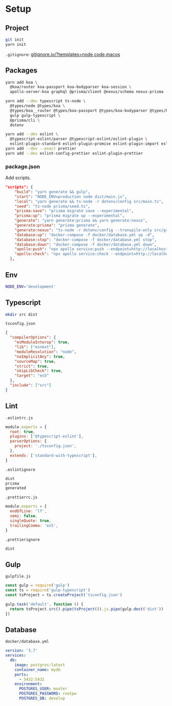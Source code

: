 # Setup

## Project

```bash
git init
yarn init
```

`.gitignore`: [gitignore.io/?templates=node,code,macos](https://www.gitignore.io/?templates=node,code,macos)

## Packages

```bash
yarn add koa \
  @koa/router koa-passport koa-bodyparser koa-session \
  apollo-server-koa graphql @prisma/client @nexus/schema nexus-prisma
```

```bash
yarn add --dev typescript ts-node \
  @types/node @types/koa \
  @types/koa__router @types/koa-passport @types/koa-bodyparser @types/koa-session \
  gulp gulp-typescript \
  @prisma/cli \
  dotenv
```

```bash
yarn add --dev eslint \
  @typescript-eslint/parser @typescript-eslint/eslint-plugin \
  eslint-plugin-standard eslint-plugin-promise eslint-plugin-import eslint-plugin-node eslint-config-standard-with-typescript
yarn add --dev --exact prettier
yarn add --dev eslint-config-prettier eslint-plugin-prettier
```

### package.json

Add scripts.

```json
"scripts": {
    "build": "yarn generate && gulp",
    "start": "NODE_ENV=production node dist/main.js",
    "local": "yarn generate && ts-node -r dotenv/config src/main.ts",
    "seed": "ts-node prisma/seed.ts",
    "prisma:save": "prisma migrate save --experimental",
    "prisma:up": "prisma migrate up --experimental",
    "generate": "yarn generate:prisma && yarn generate:nexus",
    "generate:prisma": "prisma generate",
    "generate:nexus": "ts-node -r dotenv/config --transpile-only src/graphql/schema",
    "database:up": "docker-compose -f docker/database.yml up -d",
    "database:stop": "docker-compose -f docker/database.yml stop",
    "database:down": "docker-compose -f docker/database.yml down",
    "apollo:push": "npx apollo service:push --endpoint=http://localhost:8081/graphql",
    "apollo:check": "npx apollo service:check --endpoint=http://localhost:8081/graphql"
  },
```

## Env

```bash
NODE_ENV='development'
```

## Typescript

```bash
mkdir src dist
```

`tsconfig.json`

```json
{
  "compilerOptions": {
    "esModuleInterop": true,
    "lib": ["esnext"],
    "moduleResolution": "node",
    "noImplicitAny": true,
    "sourceMap": true,
    "strict": true,
    "skipLibCheck": true,
    "target": "es5"
  },
  "include": ["src"]
}
```

## Lint

`.eslintrc.js`

```js
module.exports = {
  root: true,
  plugins: ['@typescript-eslint'],
  parserOptions: {
    project: './tsconfig.json',
  },
  extends: ['standard-with-typescript'],
}
```

`.eslintignore`

```bash
dist
prisma
generated
```

`.prettierrc.js`

```js
module.exports = {
  endOfLine: 'lf',
  semi: false,
  singleQuote: true,
  trailingComma: 'es5',
}
```

`.prettierignore`

```bash
dist
```

## Gulp

`gulpfile.js`

```js
const gulp = require('gulp')
const ts = require('gulp-typescript')
const tsProject = ts.createProject('tsconfig.json')

gulp.task('default', function () {
  return tsProject.src().pipe(tsProject()).js.pipe(gulp.dest('dist'))
})
```

## Database

`docker/database.yml`

```yml
version: '3.7'
services:
  db:
    image: postgres:latest
    container_name: mydb
    ports:
      - 5432:5432
    environment:
      POSTGRES_USER: master
      POSTGRES_PASSWORD: rootpw
      POSTGRES_DB: develop
```
